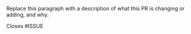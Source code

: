 Replace this paragraph with a description of what this PR is changing or adding, and why.

Closes #ISSUE
